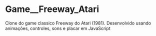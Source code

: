 # Game__Freeway_Atari
 Clone do game classico Freeway do Atari (1981). Desenvolvido usando animações, controles, sons e placar em JavaScript
